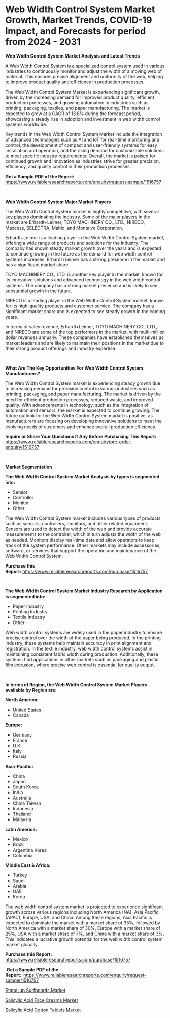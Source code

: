 <p><h1>Web Width Control System Market Growth, Market Trends, COVID-19 Impact, and Forecasts for period from 2024 - 2031</h1></p><p><strong>Web Width Control System Market Analysis and Latest Trends</strong></p>
<p><p>A Web Width Control System is a specialized control system used in various industries to continuously monitor and adjust the width of a moving web of material. This ensures precise alignment and uniformity of the web, helping to improve product quality and efficiency in production processes.</p><p>The Web Width Control System Market is experiencing significant growth, driven by the increasing demand for improved product quality, efficient production processes, and growing automation in industries such as printing, packaging, textiles, and paper manufacturing. The market is expected to grow at a CAGR of 13.8% during the forecast period, showcasing a steady rise in adoption and investment in web width control systems worldwide.</p><p>Key trends in the Web Width Control System Market include the integration of advanced technologies such as AI and IoT for real-time monitoring and control, the development of compact and user-friendly systems for easy installation and operation, and the rising demand for customizable solutions to meet specific industry requirements. Overall, the market is poised for continued growth and innovation as industries strive for greater precision, efficiency, and quality control in their production processes.</p></p>
<p><strong>Get a Sample PDF of the Report:&nbsp;</strong> <a href="https://www.reliableresearchreports.com/enquiry/request-sample/1516757">https://www.reliableresearchreports.com/enquiry/request-sample/1516757</a></p>
<p>&nbsp;</p>
<p><strong>Web Width Control System Major Market Players</strong></p>
<p><p>The Web Width Control System market is highly competitive, with several key players dominating the industry. Some of the major players in the market are Erhardt+Leimer, TOYO MACHINERY CO., LTD., NIRECO, Maxcess, SELECTRA, Mahlo, and Montalvo Corporation.</p><p>Erhardt+Leimer is a leading player in the Web Width Control System market, offering a wide range of products and solutions for the industry. The company has shown steady market growth over the years and is expected to continue growing in the future as the demand for web width control systems increases. Erhardt+Leimer has a strong presence in the market and has a significant market share.</p><p>TOYO MACHINERY CO., LTD. is another key player in the market, known for its innovative solutions and advanced technology in the web width control systems. The company has a strong market presence and is likely to see substantial growth in the future.</p><p>NIRECO is a leading player in the Web Width Control System market, known for its high-quality products and customer service. The company has a significant market share and is expected to see steady growth in the coming years.</p><p>In terms of sales revenue, Erhardt+Leimer, TOYO MACHINERY CO., LTD., and NIRECO are some of the top performers in the market, with multi-million dollar revenues annually. These companies have established themselves as market leaders and are likely to maintain their positions in the market due to their strong product offerings and industry expertise.</p></p>
<p>&nbsp;</p>
<p><strong>What Are The Key Opportunities For Web Width Control System Manufacturers?</strong></p>
<p><p>The Web Width Control System market is experiencing steady growth due to increasing demand for precision control in various industries such as printing, packaging, and paper manufacturing. The market is driven by the need for efficient production processes, reduced waste, and improved quality. With advancements in technology, such as the integration of automation and sensors, the market is expected to continue growing. The future outlook for the Web Width Control System market is positive, as manufacturers are focusing on developing innovative solutions to meet the evolving needs of customers and enhance overall production efficiency.</p></p>
<p><strong>Inquire or Share Your Questions If Any Before Purchasing This Report:</strong> <a href="https://www.reliableresearchreports.com/enquiry/pre-order-enquiry/1516757">https://www.reliableresearchreports.com/enquiry/pre-order-enquiry/1516757</a></p>
<p>&nbsp;</p>
<p><strong>Market Segmentation</strong></p>
<p><strong>The Web Width Control System Market Analysis by types is segmented into:</strong></p>
<p><ul><li>Sensor</li><li>Controller</li><li>Monitor</li><li>Other</li></ul></p>
<p><p>The Web Width Control System market includes various types of products such as sensors, controllers, monitors, and other related equipment. Sensors are used to detect the width of the web and provide accurate measurements to the controller, which in turn adjusts the width of the web as needed. Monitors display real-time data and allow operators to keep track of the system performance. Other markets may include accessories, software, or services that support the operation and maintenance of the Web Width Control System.</p></p>
<p><strong>Purchase this Report:&nbsp;</strong><a href="https://www.reliableresearchreports.com/purchase/1516757">https://www.reliableresearchreports.com/purchase/1516757</a></p>
<p>&nbsp;</p>
<p><strong>The Web Width Control System Market Industry Research by Application is segmented into:</strong></p>
<p><ul><li>Paper Industry</li><li>Printing Industry</li><li>Textile Industry</li><li>Other</li></ul></p>
<p><p>Web width control systems are widely used in the paper industry to ensure precise control over the width of the paper being produced. In the printing industry, these systems help maintain accuracy in print alignment and registration. In the textile industry, web width control systems assist in maintaining consistent fabric width during production. Additionally, these systems find applications in other markets such as packaging and plastic film extrusion, where precise web control is essential for quality output.</p></p>
<p>&nbsp;</p>
<p><strong>In terms of Region, the Web Width Control System Market Players available by Region are:</strong></p>
<p>
    <p> <strong> North America: </strong>
        <ul>
            <li>United States</li>
            <li>Canada</li>
        </ul>
        </p> 
    <p> <strong> Europe: </strong>
        <ul>
            <li>Germany</li>
            <li>France</li>
            <li>U.K.</li>
            <li>Italy</li>
            <li>Russia</li>
        </ul>
        </p> 
    <p> <strong> Asia-Pacific: </strong>
        <ul>
            <li>China</li>
            <li>Japan</li>
            <li>South Korea</li>
            <li>India</li>
            <li>Australia</li>
            <li>China Taiwan</li>
            <li>Indonesia</li>
            <li>Thailand</li>
            <li>Malaysia</li>
        </ul>
        </p> 
    <p> <strong> Latin America: </strong>
        <ul>
            <li>Mexico</li>
            <li>Brazil</li>
            <li>Argentina Korea</li>
            <li>Colombia</li>
        </ul>
        </p> 
    <p> <strong> Middle East & Africa: </strong>
        <ul>
            <li>Turkey</li>
            <li>Saudi</li>
            <li>Arabia</li>
            <li>UAE</li>
            <li>Korea</li>
        </ul>
    </p>
    </p>
<p><p>The web width control system market is projected to experience significant growth across various regions including North America (NA), Asia Pacific (APAC), Europe, USA, and China. Among these regions, Asia Pacific is expected to dominate the market with a market share of 35%, followed by North America with a market share of 30%, Europe with a market share of 25%, USA with a market share of 7%, and China with a market share of 3%. This indicates a lucrative growth potential for the web width control system market globally.</p></p>
<p><strong>Purchase this Report: </strong><a href="https://www.reliableresearchreports.com/purchase/1516757">https://www.reliableresearchreports.com/purchase/1516757</a></p>
<p>&nbsp;<strong>Get a Sample PDF of the Report:&nbsp;&nbsp;</strong><a href="https://www.reliableresearchreports.com/enquiry/request-sample/1516757">https://www.reliableresearchreports.com/enquiry/request-sample/1516757</a></p>
<p><strong></strong></p>
<p><p><a href="https://view.publitas.com/reportprime-1/stand-up-surfboards-market-research-report-unlocks-analysis-on-the-market-financial-status-market-size-and-market-revenue-upto-2031/">Stand-up Surfboards Market</a></p><p><a href="https://view.publitas.com/reportprime-1/insights-into-salicylic-acid-face-creams-market-size-analysing-market-share-trends-and-growth-from-2024-to-2031/">Salicylic Acid Face Creams Market</a></p><p><a href="https://view.publitas.com/reportprime-1/salicylic-acid-cotton-tablets-market-research-report-provides-critical-insights-that-can-help-shape-business-development-and-investment-strategies/">Salicylic Acid Cotton Tablets Market</a></p></p>